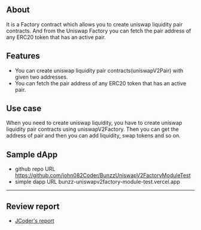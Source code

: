 ## About

It is a Factory contract which allows you to create uniswap liquidity pair contracts. And from the Uniswap Factory you can fetch the pair address of any ERC20 token that has an active pair.


## Features

- You can create uniswap liquidity pair contracts(uniswapV2Pair) with given two addresses.
- You can fetch the pair address of any ERC20 token that has an active pair.


## Use case
 When you need to create uniswap liquidity, you have to create uniswap liquidity pair contracts using uniswapV2Factory.
 Then you can get the address of pair and then you can add liquidity, swap tokens and so on.

## Sample dApp
- github repo URL
    https://github.com/john082Coder/BunzzUniswapV2FactoryModuleTest
- simple dapp URL
    bunzz-uniswapv2factory-module-test.vercel.app


---
## Review report
- [JCoder's report](https://docs.google.com/document/d/1dG83T5-PFgcDAB3SnCAqH74jbK8mpUPUA8nHZXldJB4/edit?usp=sharing)